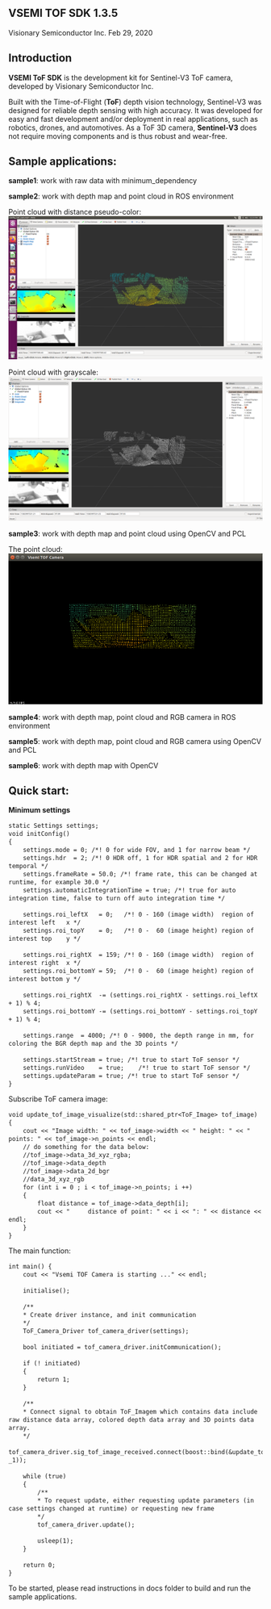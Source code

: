 ## VSEMI TOF SDK 1.3.5
Visionary Semiconductor Inc.
Feb 29, 2020

## Introduction

   **VSEMI ToF SDK** is the development kit for Sentinel-V3 ToF camera, developed by Visionary Semiconductor Inc.

   Built with the Time-of-Flight (**ToF**) depth vision technology, Sentinel-V3 was designed for reliable depth sensing with high accuracy. 
   It was developed for easy and fast development and/or deployment in real applications, such as robotics, drones, and automotives. 
   As a ToF 3D camera, **Sentinel-V3** does not require moving components and is thus robust and wear-free. 

## Sample applications:

**sample1**: work with raw data with minimum_dependency

**sample2**: work with depth map and point cloud in ROS environment

Point cloud with distance pseudo-color:
![Image of Sample2](samples/sample2/sample_2_1.png)
 
Point cloud with grayscale:
![Image of Sample2](samples/sample2/sample_2_2.png)

**sample3**:                   work with depth map and point cloud using OpenCV and PCL

The point cloud:
![Image of Sample3 = Point cloud](samples/sample3/sample_3_1.png)

**sample4**:                   work with depth map, point cloud and RGB camera in ROS environment

**sample5**:                   work with depth map, point cloud and RGB camera using OpenCV and PCL

**sample6**:                   work with depth map with OpenCV

## Quick start:

**Minimum settings**
```
static Settings settings;
void initConfig()
{
	settings.mode = 0; /*! 0 for wide FOV, and 1 for narrow beam */
	settings.hdr  = 2; /*! 0 HDR off, 1 for HDR spatial and 2 for HDR temporal */
	settings.frameRate = 50.0; /*! frame rate, this can be changed at runtime, for example 30.0 */
	settings.automaticIntegrationTime = true; /*! true for auto integration time, false to turn off auto integration time */

	settings.roi_leftX   = 0;   /*! 0 - 160 (image width)  region of interest left   x */
	settings.roi_topY    = 0;   /*! 0 -  60 (image height) region of interest top    y */
  
	settings.roi_rightX  = 159; /*! 0 - 160 (image width)  region of interest right  x */
	settings.roi_bottomY = 59;  /*! 0 -  60 (image height) region of interest bottom y */

	settings.roi_rightX  -= (settings.roi_rightX - settings.roi_leftX + 1) % 4;
	settings.roi_bottomY -= (settings.roi_bottomY - settings.roi_topY + 1) % 4;

	settings.range  = 4000; /*! 0 - 9000, the depth range in mm, for coloring the BGR depth map and the 3D points */

	settings.startStream = true; /*! true to start ToF sensor */
	settings.runVideo    = true;    /*! true to start ToF sensor */
	settings.updateParam = true; /*! true to start ToF sensor */
}
```

Subscribe ToF camera image:
```
void update_tof_image_visualize(std::shared_ptr<ToF_Image> tof_image)
{
	cout << "Image width: " << tof_image->width << " height: " << " points: " << tof_image->n_points << endl;
	// do something for the data below:
	//tof_image->data_3d_xyz_rgba;
	//tof_image->data_depth
	//tof_image->data_2d_bgr
	//data_3d_xyz_rgb
	for (int i = 0 ; i < tof_image->n_points; i ++)
	{
		float distance = tof_image->data_depth[i];
		cout << "     distance of point: " << i << ": " << distance << endl;
	}
}
```

The main function:
```
int main() {
	cout << "Vsemi TOF Camera is starting ..." << endl;
  
	initialise();
  
	/**
	* Create driver instance, and init communication
	*/
	ToF_Camera_Driver tof_camera_driver(settings);

	bool initiated = tof_camera_driver.initCommunication();

	if (! initiated)
	{
		return 1;
	}

	/**
	* Connect signal to obtain ToF_Imagem which contains data include raw distance data array, colored depth data array and 3D points data array.
	*/
	tof_camera_driver.sig_tof_image_received.connect(boost::bind(&update_tof_image_visualize, _1));

	while (true)
	{
		/**
		* To request update, either requesting update parameters (in case settings changed at runtime) or requesting new frame
		*/
		tof_camera_driver.update();

		usleep(1);
	}

	return 0;
}
```

To be started, please read instructions in docs folder to build and run the sample applications.
